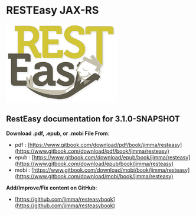 # RESTEasy JAX-RS #

![RestEasy logo](/resteasy_logo_300x.png)

## RestEasy documentation for 3.1.0-SNAPSHOT ##

**Download .pdf, .epub, or .mobi File From**: 

* pdf  : [https://www.gitbook.com/download/pdf/book/jimma/resteasy](https://www.gitbook.com/download/pdf/book/jimma/resteasy)
* epub : [https://www.gitbook.com/download/epub/book/jimma/resteasy](https://www.gitbook.com/download/epub/book/jimma/resteasy)
* mobi : [https://www.gitbook.com/download/mobi/book/jimma/resteasy](https://www.gitbook.com/download/mobi/book/jimma/resteasy)

**Add/Improve/Fix content on GitHub**: 

* [https://github.com/jimma/resteasybook](https://github.com/jimma/resteasybook)



